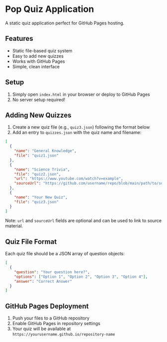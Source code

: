 # Pop Quiz Application

A static quiz application perfect for GitHub Pages hosting.

## Features

- Static file-based quiz system
- Easy to add new quizzes
- Works with GitHub Pages
- Simple, clean interface

## Setup

1. Simply open `index.html` in your browser or deploy to GitHub Pages
2. No server setup required!

## Adding New Quizzes

1. Create a new quiz file (e.g., `quiz3.json`) following the format below
2. Add an entry to `quizzes.json` with the quiz name and filename:

```json
[
  {
    "name": "General Knowledge",
    "file": "quiz1.json"
  },
  {
    "name": "Science Trivia", 
    "file": "quiz2.json",
    "url": "https://www.youtube.com/watch?v=example",
    "sourceUrl": "https://github.com/username/repo/blob/main/path/to/source.md"
  },
  {
    "name": "Your New Quiz",
    "file": "quiz3.json"
  }
]
```

Note: `url` and `sourceUrl` fields are optional and can be used to link to source material.

## Quiz File Format

Each quiz file should be a JSON array of question objects:

```json
[
  {
    "question": "Your question here?",
    "options": ["Option 1", "Option 2", "Option 3", "Option 4"],
    "answer": "Correct Answer"
  }
]
```

## GitHub Pages Deployment

1. Push your files to a GitHub repository
2. Enable GitHub Pages in repository settings
3. Your quiz will be available at `https://yourusername.github.io/repository-name`

